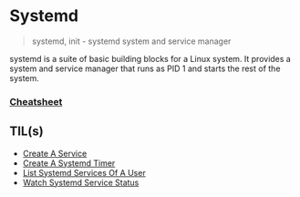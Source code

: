 # Systemd

> systemd, init - systemd system and service manager

systemd is a suite of basic building blocks for a Linux system. It provides a system and service manager that runs as PID 1 and starts the rest of the system.

### [Cheatsheet](https://systemd.io/)

## TIL(s)

- [Create A Service](create-a-service.md)
- [Create A Systemd Timer](create-a-systemd-timer.md)
- [List Systemd Services Of A User](list-services-of-a-user.md)
- [Watch Systemd Service Status](watch-systemd-service-status.md)
